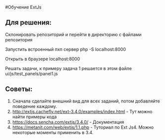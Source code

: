 #Обучение ExtJs

## Для решения:

Склонировать репозиторий и перейти в директорию с файлами репозитория

Запустить встроенный пхп сервер php -S localhost:8000

Открыть в браузере localhost:8000

Решать задачи, к примеру задача 1 решается в этом файле ui/js/test_panels/panel1.js

## Советы: 

1. Сначала сделайте внешний вид для всех заданий, потом добавляйте поведение каждому.
2. http://extjs.cachefly.net/ext-3.4.0/examples/index.html  - Тут можно найти примеры кода 
3. https://docs.sencha.com/extjs/3.4.0/  - Документация 
4. https://metanit.com/web/extjs/1.1.php - Туториал по Ext Js4. Можно некоторые моменты применить в 3.4.
